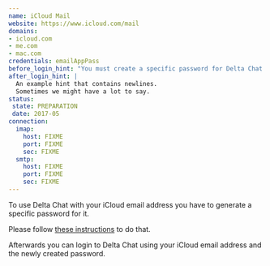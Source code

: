 ```yaml
---
name: iCloud Mail
website: https://www.icloud.com/mail
domains: 
- icloud.com
- me.com
- mac.com
credentials: emailAppPass
before_login_hint: "You must create a specific password for Delta Chat before you can login. Please see PAGE_URL for details."
after_login_hint: |
  An example hint that contains newlines.
  Sometimes we might have a lot to say.
status:
 state: PREPARATION
 date: 2017-05
connection:
  imap:
    host: FIXME
    port: FIXME
    sec: FIXME
  smtp:
    host: FIXME
    port: FIXME
    sec: FIXME
---
```


To use Delta Chat with your iCloud email address you have to generate a specific password for it.

Please follow [these instructions](https://support.apple.com/en-us/HT202304) to do that.

Afterwards you can login to Delta Chat using your iCloud email address and the newly created password.
